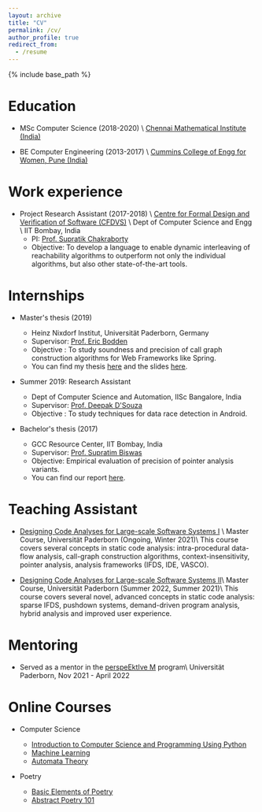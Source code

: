```yaml
---
layout: archive
title: "CV"
permalink: /cv/
author_profile: true
redirect_from:
  - /resume
---
```


{% include base_path %}

**Education**
======
*  MSc Computer Science (2018-2020) \\
[Chennai Mathematical Institute (India)](https://www.cmi.ac.in/)

* BE Computer Engineering (2013-2017) \\
[Cummins College of Engg for Women, Pune (India)](https://www.cumminscollege.org/)

 **Work experience**
======
* Project Research Assistant (2017-2018) \\
[Centre for Formal Design and Verification of Software (CFDVS)](http://www.cfdvs.iitb.ac.in/) \\
Dept of Computer Science and Engg \\
IIT Bombay, India 
  * PI: [Prof. Supratik Chakraborty](https://www.cse.iitb.ac.in/~supratik/)
  * Objective: To develop a language to enable dynamic interleaving of reachability algorithms to outperform not only the individual algorithms, but also other state-of-the-art tools.

**Internships**
======
* Master's thesis (2019)
  * Heinz Nixdorf Institut, Universität Paderborn, Germany
  * Supervisor: [Prof. Eric Bodden](https://www.bodden.de/)
  * Objective : To study soundness and precision of call graph construction algorithms for Web Frameworks like Spring.
  * You can find my thesis [here]({{mugdhak30.github.io}}/assets/MugdhaMasterThesis.pdf) and the slides [here]({{mugdhak30.github.io}}/assets/MugdhaMastersPresentation.pdf).


* Summer 2019: Research Assistant
  * Dept of Computer Science and Automation, IISc Bangalore, India 
  * Supervisor: [Prof. Deepak D'Souza](https://www.csa.iisc.ac.in/~deepakd/)
  * Objective : To study techniques for data race detection in Android.

* Bachelor's thesis (2017)
  * GCC Resource Center, IIT Bombay, India
  * Supervisor: [Prof. Supratim Biswas](https://www.cse.iitb.ac.in/~sb/)
  * Objective: Empirical evaluation of precision of pointer analysis variants.
  * You can find our report [here]({{mugdhak30.github.io}}/assets/MugdhaBachelorReport.pdf).
 
**Teaching Assistant**
======

*  [Designing Code Analyses for Large-scale Software Systems I](https://www.hni.uni-paderborn.de/sse/lehre/deca/) \\
Master Course, Universität Paderborn (Ongoing, Winter 2021)\\
This course covers several concepts in static code analysis: intra-procedural data-flow analysis, call-graph construction algorithms, context-insensitivity, pointer analysis, analysis frameworks (IFDS, IDE, VASCO).

* [Designing Code Analyses for Large-scale Software Systems II](https://www.hni.uni-paderborn.de/sse/lehre/designing-code-analyses-for-large-scale-software-systems-2-deca-2-ss2022/)\\
  Master Course, Universität Paderborn (Summer 2022, Summer 2021)\\
This course covers several novel, advanced concepts in static code analysis: sparse IFDS, pushdown systems, demand-driven program analysis, hybrid analysis and improved user experience.

**Mentoring**
======

* Served as a mentor in the [perspeEktIve M](https://www.eim.uni-paderborn.de/en/faculty/courses-of-study/studies/mentoring-program) program\\
  Universität Paderborn, Nov 2021 - April 2022

**Online Courses**
======
* Computer Science
  * [Introduction to Computer Science and Programming Using Python](https://www.edx.org/course/introduction-to-computer-science-and-programming-7) 
  * [Machine Learning](https://www.coursera.org/learn/machine-learning)
  * [Automata Theory](https://online.stanford.edu/courses/soe-ycsautomata-automata-theory)

* Poetry  
  * [Basic Elements of Poetry](https://allpoetry.com/group/20193-Course%3A_The_Basic_Elements_of_Poetry_--_Intermediate) 
  * [Abstract Poetry 101](https://allpoetry.com/group/20221-Abstract_101__closed)